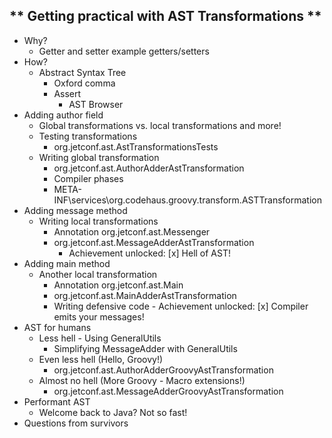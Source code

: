 
** Getting practical with AST Transformations **
------------------------------------------------

 - Why?
     - Getter and setter example getters/setters
 - How?
    - Abstract Syntax Tree
        - Oxford comma
        - Assert
            - AST Browser
 - Adding author field
     - Global transformations vs. local transformations and more!
     - Testing transformations
        - org.jetconf.ast.AstTransformationsTests
     - Writing global transformation
        - org.jetconf.ast.AuthorAdderAstTransformation
        - Compiler phases
        - META-INF\services\org.codehaus.groovy.transform.ASTTransformation
 - Adding message method
    - Writing local transformations
        - Annotation org.jetconf.ast.Messenger
        - org.jetconf.ast.MessageAdderAstTransformation
            - Achievement unlocked: [x] Hell of AST!
 - Adding main method
    - Another local transformation
        - Annotation org.jetconf.ast.Main
        - org.jetconf.ast.MainAdderAstTransformation
        - Writing defensive code
              - Achievement unlocked: [x] Compiler emits your messages!
- AST for humans
    - Less hell - Using GeneralUtils
        - Simplifying MessageAdder with GeneralUtils
    - Even less hell (Hello, Groovy!)
        - org.jetconf.ast.AuthorAdderGroovyAstTransformation
    - Almost no hell (More Groovy - Macro extensions!)
        - org.jetconf.ast.MessageAdderGroovyAstTransformation
- Performant AST
    - Welcome back to Java? Not so fast!
 - Questions from survivors
